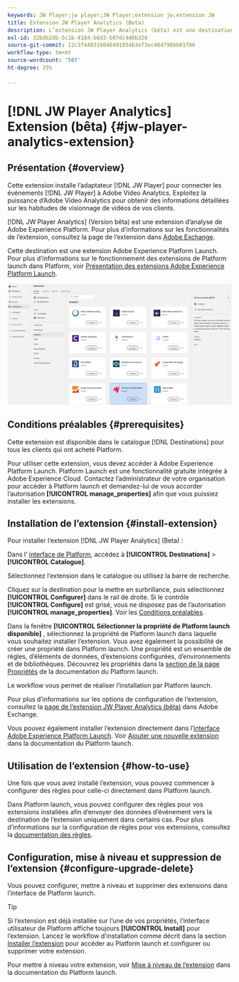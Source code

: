```yaml
---
keywords: JW Player;jw player;JW Player;extension jw;extension JW
title: Extension JW Player Analytics (Beta)
description: L’extension JW Player Analytics (bêta) est une destination d’analyse de Adobe Experience Platform. Pour plus d’informations sur les fonctionnalités de l’extension, consultez la page de l’extension dans Adobe Exchange.
exl-id: 32bdb2db-5c1b-4184-b6d3-b07dc4d0b324
source-git-commit: 12c3f440319046491054b3ef3ec404798bb61f06
workflow-type: tm+mt
source-wordcount: '507'
ht-degree: 25%

---
```


# [!DNL JW Player Analytics] Extension (bêta) {#jw-player-analytics-extension}

## Présentation {#overview}

Cette extension installe l’adaptateur [!DNL JW Player] pour connecter les événements [!DNL JW Player] à Adobe Video Analytics. Exploitez la puissance d’Adobe Video Analytics pour obtenir des informations détaillées sur les habitudes de visionnage de vidéos de vos clients.

[!DNL JW Player Analytics] (Version bêta) est une extension d’analyse de Adobe Experience Platform. Pour plus d’informations sur les fonctionnalités de l’extension, consultez la page de l’extension dans [Adobe Exchange](https://exchange.adobe.com/experiencecloud.details.101523.jw-player-analytics-launch-extension.html).

Cette destination est une extension Adobe Experience Platform Launch. Pour plus d’informations sur le fonctionnement des extensions de Platform launch dans Platform, voir [Présentation des extensions Adobe Experience Platform Launch](../launch-extensions/overview.md).

![Extension JW Analytics](../../assets/catalog/analytics/jw-analytics/catalog.png)

## Conditions préalables {#prerequisites}

Cette extension est disponible dans le catalogue [!DNL Destinations] pour tous les clients qui ont acheté Platform.

Pour utiliser cette extension, vous devez accéder à Adobe Experience Platform Launch.  Platform Launch est une fonctionnalité gratuite intégrée à Adobe Experience Cloud. Contactez l’administrateur de votre organisation pour accéder à Platform launch et demandez-lui de vous accorder l’autorisation **[!UICONTROL manage_properties]** afin que vous puissiez installer les extensions.

## Installation de l’extension {#install-extension}

Pour installer l’extension [!DNL JW Player Analytics] (Beta) :

Dans l’ [interface de Platform](http://platform.adobe.com/), accédez à **[!UICONTROL Destinations]** > **[!UICONTROL Catalogue]**.

Sélectionnez l’extension dans le catalogue ou utilisez la barre de recherche.

Cliquez sur la destination pour la mettre en surbrillance, puis sélectionnez **[!UICONTROL Configurer]** dans le rail de droite. Si le contrôle **[!UICONTROL Configure]** est grisé, vous ne disposez pas de l’autorisation **[!UICONTROL manage_properties]**. Voir les [Conditions préalables](#prerequisites).

Dans la fenêtre **[!UICONTROL Sélectionner la propriété de Platform launch disponible]** , sélectionnez la propriété de Platform launch dans laquelle vous souhaitez installer l’extension. Vous avez également la possibilité de créer une propriété dans Platform launch. Une propriété est un ensemble de règles, d’éléments de données, d’extensions configurées, d’environnements et de bibliothèques. Découvrez les propriétés dans la [section de la page Propriétés](../../../tags/ui/administration/companies-and-properties.md#properties-page) de la documentation du Platform launch.

Le workflow vous permet de réaliser l’installation par Platform launch.

Pour plus d’informations sur les options de configuration de l’extension, consultez la [page de l’extension JW Player Analytics (bêta)](https://exchange.adobe.com/experiencecloud.details.101523.jw-player-analytics-launch-extension.html) dans Adobe Exchange.

Vous pouvez également installer l’extension directement dans l’[interface Adobe Experience Platform Launch](https://launch.adobe.com/). Voir [Ajouter une nouvelle extension](../../../tags/ui/managing-resources/extensions/overview.md#add-a-new-extension) dans la documentation du Platform launch.

## Utilisation de l’extension {#how-to-use}

Une fois que vous avez installé l’extension, vous pouvez commencer à configurer des règles pour celle-ci directement dans Platform launch.

Dans Platform launch, vous pouvez configurer des règles pour vos extensions installées afin d’envoyer des données d’événement vers la destination de l’extension uniquement dans certains cas. Pour plus d’informations sur la configuration de règles pour vos extensions, consultez la [documentation des règles](../../../tags/ui/managing-resources/rules.md).

## Configuration, mise à niveau et suppression de l’extension {#configure-upgrade-delete}

Vous pouvez configurer, mettre à niveau et supprimer des extensions dans l’interface de Platform launch.

>[!TIP]
>
>Si l’extension est déjà installée sur l’une de vos propriétés, l’interface utilisateur de Platform affiche toujours **[!UICONTROL Install]** pour l’extension. Lancez le workflow d’installation comme décrit dans la section [Installer l’extension](#install-extension) pour accéder au Platform launch et configurer ou supprimer votre extension.

Pour mettre à niveau votre extension, voir [Mise à niveau de l’extension](../../../tags/ui/managing-resources/extensions/extension-upgrade.md) dans la documentation du Platform launch.
